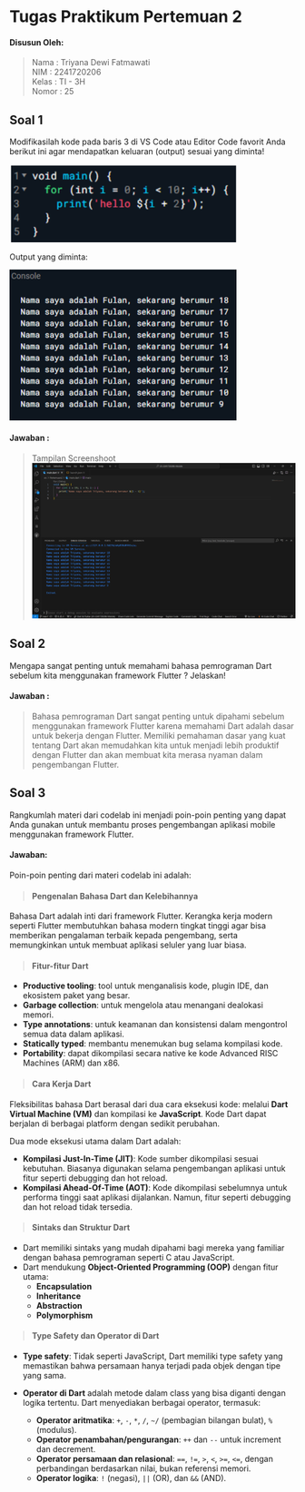 # Tugas Praktikum Pertemuan 2
#### Disusun Oleh:
> Nama  : Triyana Dewi Fatmawati <br/>
> NIM   : 2241720206 <br/>
> Kelas : TI - 3H <br/>
> Nomor : 25 <br/>


## Soal 1
Modifikasilah kode pada baris 3 di VS Code atau Editor Code favorit Anda berikut ini agar mendapatkan keluaran (output) sesuai yang diminta!

<img src="/docs/Pertemuan2/soal1-1.png" alt="soal1-1" width="400"/>

Output yang diminta:

<img src="/docs/Pertemuan2/soal1-2.png" alt="soal1-1" width="400"/>

#### Jawaban :
> Tampilan Screenshoot </br>
> <img src="/docs/Pertemuan2/soal1.png" alt="Screenshoot Soal 1" width="600"/>


## Soal 2
Mengapa sangat penting untuk memahami bahasa pemrograman Dart sebelum kita menggunakan framework Flutter ? Jelaskan!

#### Jawaban :
> Bahasa pemrograman Dart sangat penting untuk dipahami sebelum menggunakan framework Flutter karena memahami Dart adalah dasar untuk bekerja dengan Flutter. Memiliki pemahaman dasar yang kuat tentang Dart akan memudahkan kita untuk menjadi lebih produktif dengan Flutter dan akan membuat kita merasa nyaman dalam pengembangan Flutter. 


## Soal 3
Rangkumlah materi dari codelab ini menjadi poin-poin penting yang dapat Anda gunakan untuk membantu proses pengembangan aplikasi mobile menggunakan framework Flutter.

#### Jawaban:
Poin-poin penting dari materi codelab ini adalah:

> #### Pengenalan Bahasa Dart dan Kelebihannya
Bahasa Dart adalah inti dari framework Flutter. Kerangka kerja modern seperti Flutter membutuhkan bahasa modern tingkat tinggi agar bisa memberikan pengalaman terbaik kepada pengembang, serta memungkinkan untuk membuat aplikasi seluler yang luar biasa.

> #### Fitur-fitur Dart
- **Productive tooling**: tool untuk menganalisis kode, plugin IDE, dan ekosistem paket yang besar.
- **Garbage collection**: untuk mengelola atau menangani dealokasi memori.
- **Type annotations**: untuk keamanan dan konsistensi dalam mengontrol semua data dalam aplikasi.
- **Statically typed**: membantu menemukan bug selama kompilasi kode.
- **Portability**: dapat dikompilasi secara native ke kode Advanced RISC Machines (ARM) dan x86.

> #### Cara Kerja Dart
Fleksibilitas bahasa Dart berasal dari dua cara eksekusi kode: melalui **Dart Virtual Machine (VM)** dan kompilasi ke **JavaScript**. Kode Dart dapat berjalan di berbagai platform dengan sedikit perubahan.

Dua mode eksekusi utama dalam Dart adalah:
- **Kompilasi Just-In-Time (JIT)**: Kode sumber dikompilasi sesuai kebutuhan. Biasanya digunakan selama pengembangan aplikasi untuk fitur seperti debugging dan hot reload.
- **Kompilasi Ahead-Of-Time (AOT)**: Kode dikompilasi sebelumnya untuk performa tinggi saat aplikasi dijalankan. Namun, fitur seperti debugging dan hot reload tidak tersedia.


> #### Sintaks dan Struktur Dart
- Dart memiliki sintaks yang mudah dipahami bagi mereka yang familiar dengan bahasa pemrograman seperti C atau JavaScript.
- Dart mendukung **Object-Oriented Programming (OOP)** dengan fitur utama:
  - **Encapsulation**
  - **Inheritance**
  - **Abstraction**
  - **Polymorphism**
  

> #### Type Safety dan Operator di Dart
- **Type safety**: Tidak seperti JavaScript, Dart memiliki type safety yang memastikan bahwa persamaan hanya terjadi pada objek dengan tipe yang sama.
  
- **Operator di Dart** adalah metode dalam class yang bisa diganti dengan logika tertentu. Dart menyediakan berbagai operator, termasuk:
  - **Operator aritmatika**: `+`, `-`, `*`, `/`, `~/` (pembagian bilangan bulat), `%` (modulus).
  - **Operator penambahan/pengurangan**: `++` dan `--` untuk increment dan decrement.
  - **Operator persamaan dan relasional**: `==`, `!=`, `>`, `<`, `>=`, `<=`, dengan perbandingan berdasarkan nilai, bukan referensi memori.
  - **Operator logika**: `!` (negasi), `||` (OR), dan `&&` (AND).
